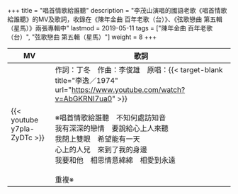 +++
title = "唱首情歌給誰聽"
description = "李茂山演唱的國語老歌《唱首情歌給誰聽》的MV及歌詞，收錄在《陳年金曲 百年老歌（台）》、《弦歌戀曲 第五輯（星馬）》兩張專輯中"
lastmod = 2019-05-11
tags = ["陳年金曲 百年老歌（台）",  "弦歌戀曲 第五輯（星馬）"]
weight = 8
+++

MV  | 歌詞  
--------------|-------
{{< youtube y7pIa-ZyDTc >}}|作詞：丁冬　作曲：李俊雄　原唱：{{< target-blank title="李逸／1974" url="https://www.youtube.com/watch?v=AbGKRNI7ua0" >}}<br/><br/>※唱首情歌給誰聽　不知何處訪知音<br/>我有深深的戀情　要說給心上人來聽<br/>我閉上雙眼　希望能有一天<br/>心上的人兒　來到了我的身邊<br/>我要和他　相思情意綿綿　相愛到永遠<br/><br/>重複※
